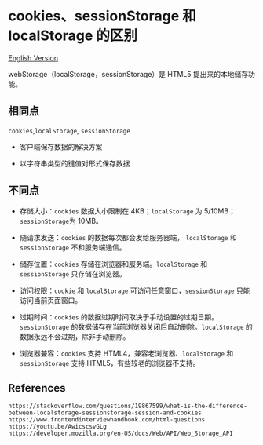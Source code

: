 # cookies、sessionStorage 和 localStorage 的区别

[English Version](HTML-04-EN.md)

webStorage（localStorage，sessionStorage）是 HTML5 提出来的本地储存功能。

## 相同点

`cookies`,`localStorage`, `sessionStorage`

- 客户端保存数据的解决方案

- 以字符串类型的键值对形式保存数据

## 不同点

- 存储大小：`cookies` 数据大小限制在 4KB；`localStorage` 为 5/10MB；`sessionStorage`为 10MB。

- 随请求发送：`cookies` 的数据每次都会发给服务器端， `localStorage` 和 `sessionStorage` 不和服务端通信。

- 储存位置：`cookies` 存储在浏览器和服务端。`localStorage` 和 `sessionStorage` 只存储在浏览器。

- 访问权限：`cookie` 和 `localStorage` 可访问任意窗口，`sessionStorage` 只能访问当前页面窗口。

- 过期时间：`cookies` 的数据过期时间取决于手动设置的过期日期。`sessionStorage` 的数据储存在当前浏览器关闭后自动删除。`localStorage` 的数据永远不会过期，除非手动删除。

- 浏览器兼容：`cookies` 支持 HTML4，兼容老浏览器、`localStorage` 和`sessionStorage` 支持 HTML5，有些较老的浏览器不支持。

## References

```
https://stackoverflow.com/questions/19867599/what-is-the-difference-between-localstorage-sessionstorage-session-and-cookies
https://www.frontendinterviewhandbook.com/html-questions
https://youtu.be/AwicscsvGLg
https://developer.mozilla.org/en-US/docs/Web/API/Web_Storage_API
```
